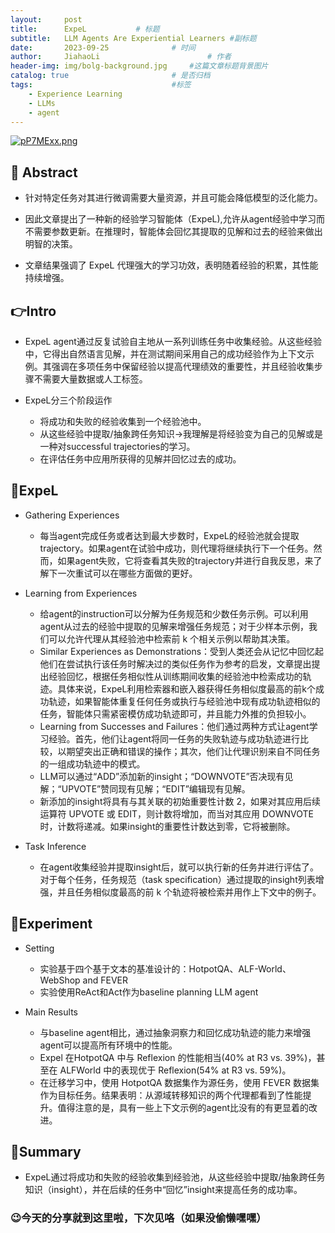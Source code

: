 ```yaml
---
layout:     post
title:      ExpeL			# 标题 
subtitle:   LLM Agents Are Experiential Learners #副标题
date:       2023-09-25 				# 时间
author:     JiahaoLi 						# 作者
header-img: img/bolg-background.jpg 	#这篇文章标题背景图片
catalog: true 						# 是否归档
tags:								#标签
    - Experience Learning
    - LLMs
    - agent
---
```


[![pP7MExx.png](https://z1.ax1x.com/2023/09/25/pP7MExx.png)](https://imgse.com/i/pP7MExx)

## 📖 Abstract

- 针对特定任务对其进行微调需要大量资源，并且可能会降低模型的泛化能力。
  
- 因此文章提出了一种新的经验学习智能体（ExpeL),允许从agent经验中学习而不需要参数更新。在推理时，智能体会回忆其提取的见解和过去的经验来做出明智的决策。

- 文章结果强调了 ExpeL 代理强大的学习功效，表明随着经验的积累，其性能持续增强。

## 👉Intro

- ExpeL agent通过反复试验自主地从一系列训练任务中收集经验。从这些经验中，它得出自然语言见解，并在测试期间采用自己的成功经验作为上下文示例。其强调在多项任务中保留经验以提高代理绩效的重要性，并且经验收集步骤不需要大量数据或人工标签。

- ExpeL分三个阶段运作
  - 将成功和失败的经验收集到一个经验池中。
  - 从这些经验中提取/抽象跨任务知识->我理解是将经验变为自己的见解或是一种对successful trajectories的学习。
  - 在评估任务中应用所获得的见解并回忆过去的成功。
 
## 🤖ExpeL

- Gathering Experiences
  - 每当agent完成任务或者达到最大步数时，ExpeL的经验池就会提取trajectory。如果agent在试验中成功，则代理将继续执行下一个任务。然而，如果agent失败，它将查看其失败的trajectory并进行自我反思，来了解下一次重试可以在哪些方面做的更好。

- Learning from Experiences
  - 给agent的instruction可以分解为任务规范和少数任务示例。可以利用agent从过去的经验中提取的见解来增强任务规范；对于少样本示例，我们可以允许代理从其经验池中检索前 k 个相关示例以帮助其决策。
  - Similar Experiences as Demonstrations：受到人类还会从记忆中回忆起他们在尝试执行该任务时解决过的类似任务作为参考的启发，文章提出提出经验回忆，根据任务相似性从训练期间收集的经验池中检索成功的轨迹。具体来说，ExpeL利用检索器和嵌入器获得任务相似度最高的前k个成功轨迹，如果智能体重复任何任务或执行与经验池中现有成功轨迹相似的任务，智能体只需紧密模仿成功轨迹即可，并且能力外推的负担较小。
  - Learning from Successes and Failures：他们通过两种方式让agent学习经验。首先，他们让agent将同一任务的失败轨迹与成功轨迹进行比较，以期望突出正确和错误的操作；其次，他们让代理识别来自不同任务的一组成功轨迹中的模式。
  - LLM可以通过“ADD”添加新的insight；“DOWNVOTE”否决现有见解；“UPVOTE”赞同现有见解；“EDIT”编辑现有见解。
  - 新添加的insight将具有与其关联的初始重要性计数 2，如果对其应用后续运算符 UPVOTE 或 EDIT，则计数将增加，而当对其应用 DOWNVOTE 时，计数将递减。如果insight的重要性计数达到零，它将被删除。
 
- Task Inference
  - 在agent收集经验并提取insight后，就可以执行新的任务并进行评估了。对于每个任务，任务规范（task specification）通过提取的insight列表增强，并且任务相似度最高的前 k 个轨迹将被检索并用作上下文中的例子。

## 🧪Experiment

- Setting
    - 实验基于四个基于文本的基准设计的：HotpotQA、ALF-World、WebShop and FEVER
    - 实验使用ReAct和Act作为baseline planning LLM agent

- Main Results
  - 与baseline agent相比，通过抽象洞察力和回忆成功轨迹的能力来增强agent可以提高所有环境中的性能。
  - Expel 在HotpotQA 中与 Reflexion 的性能相当(40% at R3 vs. 39%)，甚至在 ALFWorld 中的表现优于 Reflexion(54% at R3 vs. 59%)。
  - 在迁移学习中，使用 HotpotQA 数据集作为源任务，使用 FEVER 数据集作为目标任务。结果表明：从源域转移知识的两个代理都看到了性能提升。值得注意的是，具有一些上下文示例的agent比没有的有更显着的改进。

## 📑Summary

- ExpeL通过将成功和失败的经验收集到经验池，从这些经验中提取/抽象跨任务知识（insight），并在后续的任务中“回忆”insight来提高任务的成功率。

### 😉今天的分享就到这里啦，下次见咯（如果没偷懒嘿嘿）
